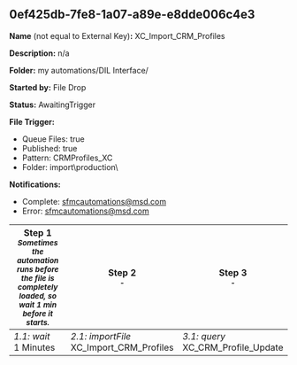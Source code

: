 ## 0ef425db-7fe8-1a07-a89e-e8dde006c4e3

**Name** (not equal to External Key)**:** XC_Import_CRM_Profiles

**Description:** n/a

**Folder:** my automations/DIL Interface/

**Started by:** File Drop

**Status:** AwaitingTrigger

**File Trigger:**

* Queue Files: true
* Published: true
* Pattern: CRMProfiles_XC
* Folder:  import\production\

**Notifications:**

* Complete: sfmcautomations@msd.com
* Error: sfmcautomations@msd.com

| Step 1<br>_<small>Sometimes the automation runs before the file is completely loaded, so wait 1 min before it starts.</small>_ | Step 2<br>_<small>-</small>_ | Step 3<br>_<small>-</small>_ |
| --- | --- | --- |
| _1.1: wait_<br>1 Minutes | _2.1: importFile_<br>XC_Import_CRM_Profiles | _3.1: query_<br>XC_CRM_Profile_Update |
